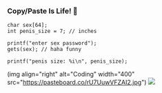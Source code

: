 ### Copy/Paste Is Life! 👋

    char sex[64];
    int penis_size = 7; // inches
     
    printf("enter sex password");
    gets(sex); // haha funny
     
    printf("penis size: %i\n", penis_size);

(img align="right" alt="Coding" width="400" src="https://pasteboard.co/rU7UuwVFZAI2.jpg")
![](https://pasteboard.co/rU7UuwVFZAI2.jpg)
